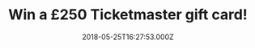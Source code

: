 ---
campaign-uuid: "c-c3a68cf2-d1bf-4ead-b714-26b5a6facac5"
type: "Competition"
category: "Tickets"
date: "2018-05-25T16:27:53.000Z"
end-date: "2018-06-27T23:59:00.000Z"
disable-form: false
is_promoted: true
has_entry_page: true
title: "Win a £250 Ticketmaster gift card!"
competition-description: "<p>What a better way to kick off your summer in style than\
  \ winning a £250 Ticketmaster gift card! YES! you’ve heard right, NME AAA want to\
  \ get your weekend sorted! That is why we’re giving away a £250 Ticketmaster gift\
  \ card for YOU to spend at anywhere you’d like!</p>\r\n<p>Concerts, clubs, arts,\
  \ athletics… want to hang out with us?<p>"
hero-header: "Win a £250 Ticketmaster gift card!"
terms-confirmation: "N/A"
banner-img: "https://assets.expresslyapp.com/asset-9c7a60d2-969c-4a52-bab8-1fa825ff4ea5.jpg"
logo-left-href: "https://www.ticketmaster.com"
logo-left-image: "https://assets.expresslyapp.com/asset-1569cb8e-9838-475e-b8ae-608d0cc3cbcb.jpg"
logo-left-title: "Ticketmaster"
bg-image-hero: "https://assets.expresslyapp.com/asset-8c509f05-ca4f-4ebc-89ea-f90bbf616ed3.jpg"
bg-image-first: "https://assets.expresslyapp.com/asset-789d8441-5ae6-4b88-97f7-e741c113327e.jpg"
bg-image-second: "https://assets.expresslyapp.com/asset-3eba17fa-8b93-49dd-a163-b32569d23584.jpg"
bg-image-third: "https://assets.expresslyapp.com/asset-17f4c628-a3b8-400d-bf50-0720d257ea12.jpg"
section1-content: "<p>At Ticketmaster, they believe that the artist is the heart and\
  \ soul of the live entertainment experience. Without the art or artist there is\
  \ no live event, which is why they are dedicated to supporting them!</p>\r\n<p>Such\
  \ a wide and diverse offering: Festivals, Sports events, Family attractions… and\
  \ many more!</p>\r\n<p>They truly believe that your needs are unique and they specialise\
  \ in the unique!</p>"
section2-content: "<p>Go to that football game you were waiting for, treat your loved\
  \ ones to that concert they always wanted to attend.. or take your kids to a family-friendly\
  \ event around the country!</p>\r\n<p>Get your event started!</p>"
section3-content: "<p>Don’t miss out on this amazing opportunity of winning a £250\
  \ Ticketmaster gift card thanks to NME AAA!</p>\r\n<p>Competition closes on June\
  \ 27th at 23:59. Think no more and enter below for a chance to win and you could\
  \ be going to the Festival of your dreams next summer thanks to NME AAA!</p>\r\n\
  <p>Good luck!</p>"
entry-title: "Win a £250 Ticketmaster gift card!"
entry-content: "<p>Complete the form below before June 27th at 23:59 and enjoy your\
  \ favourite event with Ticketmaster!</p>"
has-winner: false
prize-description: "A  £250 Ticketmaster gift card!"
special-conditions: "Multiple entries are allowed up to one every 24 hours."
---